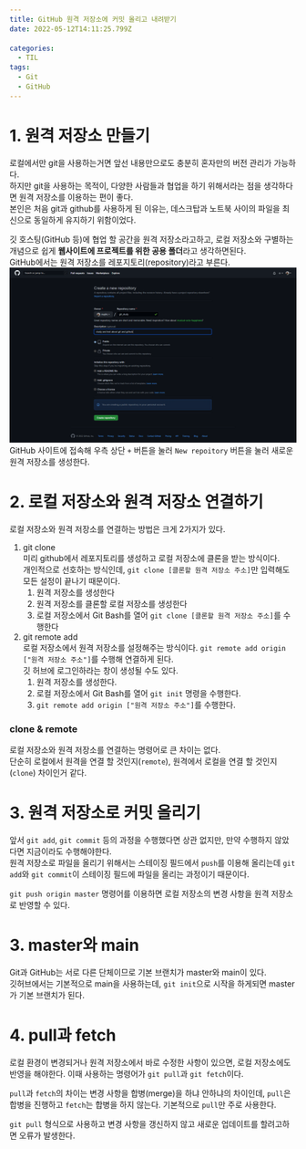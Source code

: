 ```yaml
---
title: GitHub 원격 저장소에 커밋 올리고 내려받기
date: 2022-05-12T14:11:25.799Z

categories:
  - TIL
tags:
  - Git
  - GitHub
---
```


# 1. 원격 저장소 만들기
로컬에서만 git을 사용하는거면 앞선 내용만으로도 충분히 혼자만의 버전 관리가 가능하다.  
하지만 git을 사용하는 목적이, 다양한 사람들과 협업을 하기 위해서라는 점을 생각하다면 원격 저장소를 이용하는 편이 좋다.  
본인은 처음 git과 github를 사용하게 된 이유는, 데스크탑과 노트북 사이의 파일을 최신으로 동일하게 유지하기 위함이었다.  

깃 호스팅(GitHub 등)에 협업 할 공간을 원격 저장소라고하고, 로컬 저장소와 구별하는 개념으로 쉽게 **웹사이트에 프로젝트를 위한 공용 폴더**라고 생각하면된다.  
GitHub에서는 원격 저장소를 레포지토리(repository)라고 부른다.  
![img](https://github.com/nuyhc/github.io.archives/blob/main/create_github_repo.png?raw=true)  
GitHub 사이트에 접속해 우측 상단 `+` 버튼을 눌러 `New repoitory` 버튼을 눌러 새로운 원격 저장소를 생성한다.

# 2. 로컬 저장소와 원격 저장소 연결하기
로컬 저장소와 원격 저장소를 연결하는 방법은 크게 2가지가 있다.  
1. git clone  
미리 github에서 레포지토리를 생성하고 로컬 저장소에 클론을 받는 방식이다.  
개인적으로 선호하는 방식인데, `git clone [클론할 원격 저장소 주소]`만 입력해도 모든 설정이 끝나기 때문이다.  
    1. 원격 저장소를 생성한다
    2. 원격 저장소를 클론할 로컬 저장소를 생성한다
    3. 로컬 저장소에서 Git Bash를 열어 `git clone [클론할 원격 저장소 주소]`를 수행한다
2. git remote add  
로컬 저장소에서 원격 저장소를 설정해주는 방식이다. 
`git remote add origin ["원격 저장소 주소"]`를 수행해 연결하게 된다.  
깃 허브에 로그인하라는 창이 생성될 수도 있다.
    1. 원격 저장소를 생성한다.
    2. 로컬 저장소에서 Git Bash를 열어 `git init` 명령을 수행한다.
    3. `git remote add origin ["원격 저장소 주소"]`를 수행한다.
### clone & remote
로컬 저장소와 원격 저장소를 연결하는 명령어로 큰 차이는 없다.  
단순히 로컬에서 원격을 연결 할 것인지(`remote`), 원격에서 로컬을 연결 할 것인지(`clone`) 차이인거 같다.

# 3. 원격 저장소로 커밋 올리기
앞서 `git add`, `git commit` 등의 과정을 수행했다면 상관 없지만, 만약 수행하지 않았다면 지금이라도 수행해야한다.  
원격 저장소로 파일을 올리기 위해서는 스테이징 필드에서 `push`를 이용해 올리는데 `git add`와 `git commit`이 스테이징 필드에 파일을 올리는 과정이기 때문이다.  
  
`git push origin master` 명령어를 이용하면 로컬 저장소의 변경 사항을 원격 저장소로 반영할 수 있다.

# 3. master와 main
Git과 GitHub는 서로 다른 단체이므로 기본 브랜치가 master와 main이 있다.  
깃허브에서는 기본적으로 main을 사용하는데, `git init`으로 시작을 하게되면 master가 기본 브랜치가 된다.

# 4. pull과 fetch
로컬 환경이 변경되거나 원격 저장소에서 바로 수정한 사항이 있으면, 로컬 저장소에도 반영을 해야한다. 이때 사용하는 명령어가 `git pull`과 `git fetch`이다.  

`pull`과 `fetch`의 차이는 변경 사항을 합병(merge)을 하냐 안하냐의 차이인데, `pull`은 합병을 진행하고 `fetch`는 합병을 하지 않는다. 기본적으로 `pull`만 주로 사용한다.

`git pull` 형식으로 사용하고 변경 사항을 갱신하지 않고 새로운 업데이트를 할려고하면 오류가 발생한다.